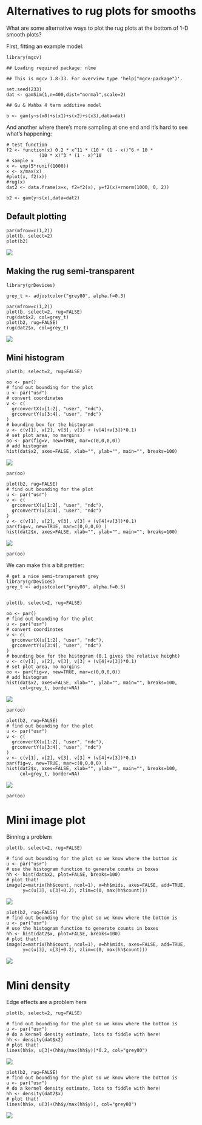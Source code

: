 Alternatives to rug plots for smooths
=====================================

What are some alternative ways to plot the rug plots at the bottom of
1-D smooth plots?

First, fitting an example model:

    library(mgcv)

    ## Loading required package: nlme

    ## This is mgcv 1.8-33. For overview type 'help("mgcv-package")'.

    set.seed(233)
    dat <- gamSim(1,n=400,dist="normal",scale=2)

    ## Gu & Wahba 4 term additive model

    b <- gam(y~s(x0)+s(x1)+s(x2)+s(x3),data=dat)

And another where there’s more sampling at one end and it’s hard to see
what’s happening:

    # test function
    f2 <- function(x) 0.2 * x^11 * (10 * (1 - x))^6 + 10 *
                (10 * x)^3 * (1 - x)^10
    # sample x
    x <- exp(5*runif(1000))
    x <- x/max(x)
    #plot(x, f2(x))
    #rug(x)
    dat2 <- data.frame(x=x, f2=f2(x), y=f2(x)+rnorm(1000, 0, 2))

    b2 <- gam(y~s(x),data=dat2)

Default plotting
----------------

    par(mfrow=c(1,2))
    plot(b, select=2)
    plot(b2)

![](README_files/figure-markdown_strict/default-plot-1.png)

Making the rug semi-transparent
-------------------------------

    library(grDevices)

    grey_t <- adjustcolor("grey80", alpha.f=0.3)

    par(mfrow=c(1,2))
    plot(b, select=2, rug=FALSE)
    rug(dat$x2, col=grey_t)
    plot(b2, rug=FALSE)
    rug(dat2$x, col=grey_t)

![](README_files/figure-markdown_strict/semi-trans-rug-1.png)

Mini histogram
--------------

    plot(b, select=2, rug=FALSE)

    oo <- par()
    # find out bounding for the plot
    u <- par("usr")
    # convert coordinates
    v <- c(
      grconvertX(u[1:2], "user", "ndc"),
      grconvertY(u[3:4], "user", "ndc")
    )
    # bounding box for the histogram
    v <- c(v[1], v[2], v[3], v[3] + (v[4]+v[3])*0.1)
    # set plot area, no margins
    oo <- par(fig=v, new=TRUE, mar=c(0,0,0,0))
    # add histogram
    hist(dat$x2, axes=FALSE, xlab="", ylab="", main="", breaks=100)

![](README_files/figure-markdown_strict/mini-hist-1-1.png)

    par(oo)

    plot(b2, rug=FALSE)
    # find out bounding for the plot
    u <- par("usr")
    v <- c(
      grconvertX(u[1:2], "user", "ndc"),
      grconvertY(u[3:4], "user", "ndc")
    )
    v <- c(v[1], v[2], v[3], v[3] + (v[4]+v[3])*0.1)
    par(fig=v, new=TRUE, mar=c(0,0,0,0) )
    hist(dat2$x, axes=FALSE, xlab="", ylab="", main="", breaks=100)

![](README_files/figure-markdown_strict/mini-hist-2-1.png)

    par(oo)

We can make this a bit prettier:

    # get a nice semi-transparent grey
    library(grDevices)
    grey_t <- adjustcolor("grey80", alpha.f=0.5)


    plot(b, select=2, rug=FALSE)

    oo <- par()
    # find out bounding for the plot
    u <- par("usr")
    # convert coordinates
    v <- c(
      grconvertX(u[1:2], "user", "ndc"),
      grconvertY(u[3:4], "user", "ndc")
    )
    # bounding box for the histogram (0.1 gives the relative height)
    v <- c(v[1], v[2], v[3], v[3] + (v[4]+v[3])*0.1)
    # set plot area, no margins
    oo <- par(fig=v, new=TRUE, mar=c(0,0,0,0))
    # add histogram
    hist(dat$x2, axes=FALSE, xlab="", ylab="", main="", breaks=100,
         col=grey_t, border=NA)

![](README_files/figure-markdown_strict/mini-hist-nicer-1-1.png)

    par(oo)

    plot(b2, rug=FALSE)
    # find out bounding for the plot
    u <- par("usr")
    v <- c(
      grconvertX(u[1:2], "user", "ndc"),
      grconvertY(u[3:4], "user", "ndc")
    )
    v <- c(v[1], v[2], v[3], v[3] + (v[4]+v[3])*0.1)
    par(fig=v, new=TRUE, mar=c(0,0,0,0) )
    hist(dat2$x, axes=FALSE, xlab="", ylab="", main="", breaks=100,
         col=grey_t, border=NA)

![](README_files/figure-markdown_strict/mini-hist-nicer-2-1.png)

    par(oo)

Mini image plot
===============

Binning a problem

    plot(b, select=2, rug=FALSE)

    # find out bounding for the plot so we know where the bottom is
    u <- par("usr")
    # use the histogram function to generate counts in boxes
    hh <- hist(dat$x2, plot=FALSE, breaks=100)
    # plot that!
    image(z=matrix(hh$count, ncol=1), x=hh$mids, axes=FALSE, add=TRUE,
          y=c(u[3], u[3]+0.2), zlim=c(0, max(hh$count)))

![](README_files/figure-markdown_strict/mini-image-1-1.png)

    plot(b2, rug=FALSE)
    # find out bounding for the plot so we know where the bottom is
    u <- par("usr")
    # use the histogram function to generate counts in boxes
    hh <- hist(dat2$x, plot=FALSE, breaks=100)
    # plot that!
    image(z=matrix(hh$count, ncol=1), x=hh$mids, axes=FALSE, add=TRUE,
          y=c(u[3], u[3]+0.2), zlim=c(0, max(hh$count)))

![](README_files/figure-markdown_strict/mini-image-2-1.png)

Mini density
============

Edge effects are a problem here

    plot(b, select=2, rug=FALSE)

    # find out bounding for the plot so we know where the bottom is
    u <- par("usr")
    # do a kernel density estimate, lots to fiddle with here!
    hh <- density(dat$x2)
    # plot that!
    lines(hh$x, u[3]+(hh$y/max(hh$y))*0.2, col="grey80")

![](README_files/figure-markdown_strict/mini-density-1-1.png)

    plot(b2, rug=FALSE)
    # find out bounding for the plot so we know where the bottom is
    u <- par("usr")
    # do a kernel density estimate, lots to fiddle with here!
    hh <- density(dat2$x)
    # plot that!
    lines(hh$x, u[3]+(hh$y/max(hh$y)), col="grey80")

![](README_files/figure-markdown_strict/mini-density-2-1.png)
